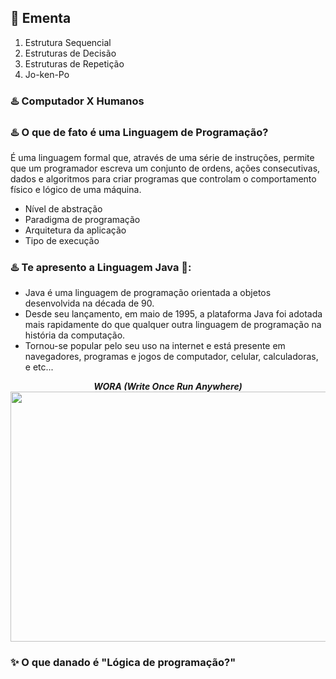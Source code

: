<h2>📝 Ementa</h2>

<ol>
    <li>Estrutura Sequencial</li>
    <li>Estruturas de Decisão</li>
    <li>Estruturas de Repetição</li>
    <li>Jo-ken-Po</li>
</ol>

<h3>♨️ Computador X Humanos </h3>

<h3>♨️ O que de fato é uma Linguagem de Programação?</h3>
É uma linguagem formal que, através de uma série de instruções, permite que um programador escreva um conjunto de ordens, ações consecutivas, dados e algoritmos para criar programas que controlam o comportamento físico e lógico de uma máquina.

<ul>
    <li>
        Nível de abstração
    </li>
    <li>
        Paradigma de programação
    </li>
    <li>
        Arquitetura da aplicação
    </li>
    <li>
        Tipo de execução
    </li>
</ul>

<h3>♨️ Te apresento a Linguagem Java 🖤:</h3>
<p>
    <ul>
        <li>Java é uma linguagem de programação orientada a objetos desenvolvida na década de 90.</li>
        <li>Desde seu lançamento, em maio de 1995, a plataforma Java foi adotada mais rapidamente do que qualquer outra
        linguagem de programação na história da computação.</li>
        <li>Tornou-se popular pelo seu uso na internet e está presente em navegadores, programas e jogos de computador, celular,
        calculadoras, e etc...</li>
    </ul>
</p>

<p align="center">
    <em> <strong>WORA (Write Once Run Anywhere)</strong></em>
    <img src="https://rogerioaraujo.files.wordpress.com/2013/01/visaogeraldevjava.png" width="600" height="400" align="center"/>
</p>




<h3>✨ O que danado é "Lógica de programação?"</h3>

